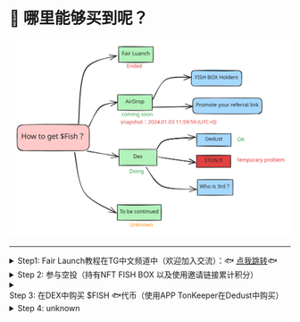 # 💸 哪里能够买到呢？

<img src="../.gitbook/assets/file.excalidraw.svg" alt="" class="gitbook-drawing">

***

<details>

<summary>Step1: Fair Launch教程在TG中文频道中（欢迎加入交流）：🐟 <a href="https://t.me/tonfish_en/23194/30810">点我跳转</a>🐟</summary>



</details>

<details>

<summary>Step 2: 参与空投（持有NFT FISH BOX 以及使用邀请链接累计积分）</summary>



</details>

<details>

<summary>Step 3: 在DEX中购买 $FISH 🐟代币（使用APP TonKeeper在Dedust中购买）</summary>

代币合约地址：EQATcUc69sGSCCMSadsVUKdGwM1BMKS-HKCWGPk60xZGgwsK

<img src="../.gitbook/assets/Snipaste_2024-01-03_00-32-38.png" alt="" data-size="original">



</details>

<details>

<summary>Step 4: unknown</summary>



</details>
